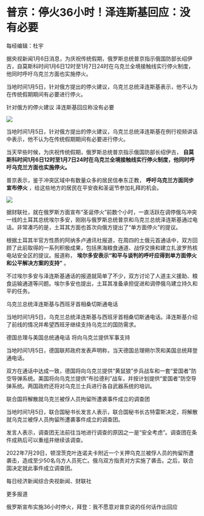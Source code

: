 # 普京：停火36小时！泽连斯基回应：没有必要

每经编辑：杜宇

据央视新闻1月6日消息，为庆祝传统假期，俄罗斯总统普京指示俄国防部长绍伊古，自莫斯科时间1月6日12时至1月7日24时在乌克兰全境接触线实行停火制度，他同时呼吁乌克兰方面也实施停火。

当地时间1月5日，针对俄方提出的停火建议，乌克兰总统泽连斯基表示，他不认为在传统假期期间有必要进行停火。

针对俄方的停火建议 泽连斯基回应称没有必要

![](https://inews.gtimg.com/newsapp_bt/0/15455099595/1000)

当地时间1月5日，针对俄方提出的停火建议，乌克兰总统泽连斯基在例行视频讲话中表示，他不认为在传统假期期间有必要进行停火。

当天早些时候，为庆祝传统假期，俄罗斯总统普京指示俄国防部长绍伊古，
**自莫斯科时间1月6日12时至1月7日24时在乌克兰全境接触线实行停火制度，他同时呼吁乌克兰方面也实施停火。**

普京表示，鉴于冲突区域中有数量众多的居民信奉东正教， **呼吁乌克兰方面同步宣布停火** ，给这些地方的居民在平安夜和圣诞节参加礼拜的机会。

![](https://inews.gtimg.com/newsapp_bt/0/15448533488/1000)

据财联社，就在俄罗斯方面宣布“圣诞停火”前数个小时，一直活跃在调停俄乌冲突一线的土耳其总统埃尔多安，刚刚与俄罗斯总统普京和乌克兰总统泽连斯基通过电话。非常凑巧的是，土耳其方面也首次向俄方提出了“单方面停火”的提议。

根据土耳其半官方性质的阿纳多卢通讯社报道，在周四的土俄元首通话中，双方回顾了此前取得的一系列积极成果，包括黑海粮食通道、战俘交换和建立扎波罗热核电站安全区的提议。报道称，
**埃尔多安表示“和平与谈判的呼吁应得到单方面停火和公平解决方案的支持”** 。

不过埃尔多安与泽连斯基通话的报道就简单了不少，双方讨论了人道主义援助、粮食运输通道等问题。埃尔多安也提出，土耳其准备承担促进和调停俄乌建立持久和平的任务。

乌克兰总统泽连斯基与西班牙首相桑切斯通电话

当地时间1月5日，乌克兰总统泽连斯基与西班牙首相桑切斯通电话。泽连斯基介绍了前线的情况并希望西班牙继续支持乌克兰的国防需求。

德国总理与美国总统通电话 将向乌克兰提供军事支持

当地时间1月5日，德国联邦政府发表声明称，当天德国总理朔尔茨和美国总统拜登通电话。

双方在通话中达成一致，德国将向乌克兰提供“黄鼠狼”步兵战车和一套“爱国者”防空导弹系统。美国将向乌克兰提供“布拉德利”战车，并按计划提供“爱国者”防空导弹系统。两国政府还将对乌克兰士兵进行各自武器系统的培训。

联合国将解散就乌克兰被俘人员拘留所遭袭事件成立的调查团

当地时间1月5日，联合国秘书长发言人表示，联合国秘书长古特雷斯决定，将解散就乌克兰被俘人员拘留所遭袭事件成立的调查团。

发言人表示，调查团无法前往当地进行调查的原因之一是“安全考虑”。调查团在条件成熟后可以重组并继续该调查。

2022年7月29日，顿涅茨克叶连诺夫卡附近一个关押乌克兰被俘人员的拘留所遭袭击，造成至少50名乌方人员死亡。俄乌双方指责对方实施了袭击。之后，联合国决定就此事件成立调查团。

每日经济新闻综合央视新闻、财联社

更多报道

俄罗斯宣布实施36小时停火，拜登：我不愿意对普京说的任何话作出回应

